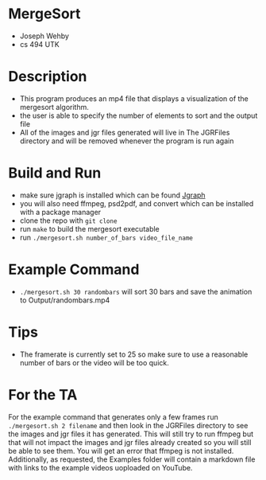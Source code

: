 # MergeSort
- Joseph Wehby
- cs 494 UTK

# Description
- This program produces an mp4 file that displays a visualization of the mergesort algorithm. 
- the user is able to specify the number of elements to sort and the output file
- All of the images and jgr files generated will live in The JGRFiles directory and will be removed whenever the program is run again

# Build and Run
- make sure jgraph is installed which can be found [Jgraph](https://web.eecs.utk.edu/~jplank/plank/jgraph/jgraph.html)
- you will also need ffmpeg, psd2pdf, and convert which can be installed with a package manager
- clone the repo with `git clone`
- run `make` to build the mergesort executable
- run `./mergesort.sh number_of_bars video_file_name`

# Example Command
- `./mergesort.sh 30 randombars` will sort 30 bars and save the animation to Output/randombars.mp4

# Tips
- The framerate is currently set to 25 so make sure to use a reasonable number of bars or the video will be too quick.

# For the TA
For the example command that generates only a few frames run `./mergesort.sh 2 filename` and then look in the JGRFiles directory to see the images and jgr files it has generated. This will still try to run ffmpeg but that will not impact the images and jgr files already created so you will still be able to see them. You will get an error that ffmpeg is not installed. Additionally, as requested, the Examples folder will contain a markdown file with links to the example videos uoploaded on YouTube.
